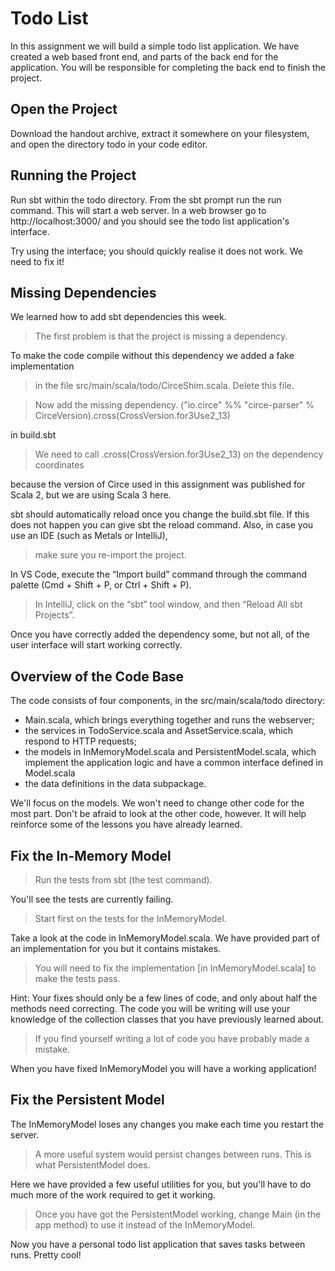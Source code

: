 # Todo List

In this assignment we will build a simple todo list application. We have created a web based front end, and parts of the back end for the application. You will be responsible for completing the back end to finish the project.

## Open the Project

Download the handout archive, extract it somewhere on your filesystem, and open the directory todo in your code editor.

## Running the Project

Run sbt within the todo directory. From the sbt prompt run the run command. This will start a web server. In a web browser go to http://localhost:3000/
and you should see the todo list application's interface.

Try using the interface; you should quickly realise it does not work. We need to
fix it!

## Missing Dependencies

We learned how to add sbt dependencies this week.

> The first problem is that the project is missing a dependency.

To make the code compile without this dependency we added a fake implementation

> in the file src/main/scala/todo/CirceShim.scala. Delete this file.

> Now add the missing dependency.
> ("io.circe" %% "circe-parser" % CirceVersion).cross(CrossVersion.for3Use2_13)

in build.sbt

> We need to call .cross(CrossVersion.for3Use2_13) on the dependency coordinates

because the version of Circe used in this assignment was published for Scala 2, but we are using Scala 3 here.

sbt should automatically reload once you change the build.sbt file. If this does not happen you can give sbt the reload command. Also, in case you use an IDE (such as Metals or IntelliJ),

> make sure you re-import the project.

In VS Code, execute the “Import build” command through the command palette (Cmd + Shift + P, or Ctrl + Shift + P).

> In IntelliJ, click on the “sbt” tool window, and then “Reload All sbt Projects”.

Once you have correctly added the dependency some, but not all, of the user interface will start working correctly.

## Overview of the Code Base

The code consists of four components, in the src/main/scala/todo directory:

- Main.scala, which brings everything together and runs the webserver;
- the services in TodoService.scala and AssetService.scala, which respond to HTTP requests;
- the models in InMemoryModel.scala and PersistentModel.scala, which implement the application logic and have a common interface defined in Model.scala
- the data definitions in the data subpackage.

We'll focus on the models. We won't need to change other code for the most part.
Don't be afraid to look at the other code, however. It will help reinforce some
of the lessons you have already learned.

## Fix the In-Memory Model

> Run the tests from sbt (the test command).

You'll see the tests are currently failing.

> Start first on the tests for the InMemoryModel.

Take a look at the code in InMemoryModel.scala. We have provided part of an
implementation for you but it contains mistakes.

> You will need to fix the implementation [in InMemoryModel.scala] to make the tests pass.

Hint: Your fixes should only be a few lines of code, and only about half the
methods need correcting. The code you will be writing will use your knowledge of
the collection classes that you have previously learned about.

> If you find yourself writing a lot of code you have probably made a mistake.

When you have fixed InMemoryModel you will have a working application!

## Fix the Persistent Model

The InMemoryModel loses any changes you make each time you restart the server.

> A more useful system would persist changes between runs. This is what PersistentModel does.

Here we have provided a few useful utilities for you,
but you'll have to do much more of the work required to get it working.

> Once you have got the PersistentModel working, change Main (in the app method) to use it instead of the InMemoryModel.

Now you have a personal todo list application that saves tasks between runs. Pretty cool!
